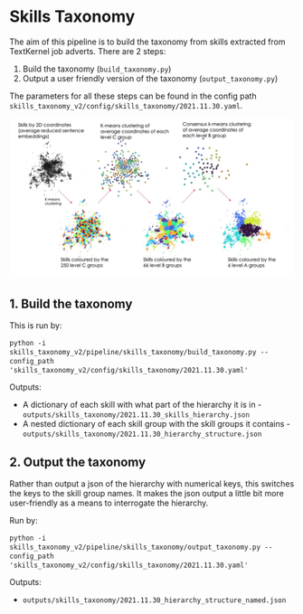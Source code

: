# Skills Taxonomy

The aim of this pipeline is to build the taxonomy from skills extracted from TextKernel job adverts. There are 2 steps:

1. Build the taxonomy (`build_taxonomy.py`)
2. Output a user friendly version of the taxonomy (`output_taxonomy.py`)

The parameters for all these steps can be found in the config path `skills_taxonomy_v2/config/skills_taxonomy/2021.11.30.yaml`.

<img src="../../../outputs/reports/figures/hierarchy_overview.jpg" width="1000">

## 1. Build the taxonomy

This is run by:
```
python -i skills_taxonomy_v2/pipeline/skills_taxonomy/build_taxonomy.py --config_path 'skills_taxonomy_v2/config/skills_taxonomy/2021.11.30.yaml'
```

Outputs:
- A dictionary of each skill with what part of the hierarchy it is in - `outputs/skills_taxonomy/2021.11.30_skills_hierarchy.json`
- A nested dictionary of each skill group with the skill groups it contains - `outputs/skills_taxonomy/2021.11.30_hierarchy_structure.json`

## 2. Output the taxonomy

Rather than output a json of the hierarchy with numerical keys, this switches the keys to the skill group names. It makes the json output a little bit more user-friendly as a means to interrogate the hierarchy.

Run by:
```
python -i skills_taxonomy_v2/pipeline/skills_taxonomy/output_taxonomy.py --config_path 'skills_taxonomy_v2/config/skills_taxonomy/2021.11.30.yaml'
```

Outputs:
- `outputs/skills_taxonomy/2021.11.30_hierarchy_structure_named.json`
